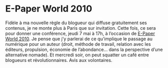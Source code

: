 # E-Paper World 2010

Fidèle à ma nouvelle règle du blogueur qui diffuse gratuitement ses contenus, je ne monte plus à Paris que sur invitation. Cette fois, ce sera pour donner une conférence, jeudi 7 mai à 17h, à l’occasion de [E-Paper World 2010](http://online.fr.milibris.com/epc/e-paperworld/2010/reader/). Je pense que j’y parlerai de ce qu’implique le passage au numérique pour un auteur (droit, méthode de travail, relation avec les éditeurs, propulsion, économie de l’abondance… dans la perspective d’une alternative nomade). Et mercredi soir, on peut squatter un café entre blogueurs et révolutionnaires. Avis aux volontaires.